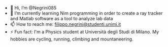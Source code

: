 - 👋 Hi, I’m @Negrini085
- 🌱 I’m currently learning Nim programming in order to create a ray tracker and Matlab software as a tool to analyze lab data
- 📫 How to reach me: filippo.negrini@studenti.unimi.it
- ⚡ Fun fact: I'm a Physics student at Università degli Studi di Milano. My hobbies are cycling, running, climbing and mountaneering.

<!---
Negrini085/Negrini085 is a ✨ special ✨ repository because its `README.md` (this file) appears on your GitHub profile.
You can click the Preview link to take a look at your changes.
--->
